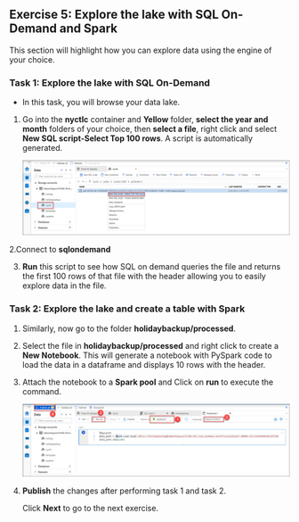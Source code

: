 ## Exercise 5: Explore the lake with SQL On-Demand and Spark

This section will highlight how you can explore data using the engine of your choice.
   
### Task 1: Explore the lake with SQL On-Demand
   
- In this task, you will browse your data lake. 
   
1. Go into the **nyctlc** container and **Yellow** folder, **select the year and month** folders of your choice, then **select a file**, right click and select **New SQL script-Select Top 100 rows**. A script is automatically generated. 

   ![yellow sql](images/sql.png)
   
2.Connect to **sqlondemand**

3. **Run** this script to see how SQL on demand queries the file and returns the first 100 rows of that file with the header allowing you to easily explore data in the file.

### Task 2: Explore the lake and create a table with Spark

1. Similarly, now go to the folder **holidaybackup/processed**. 

2. Select the file in **holidaybackup/processed** and right click to create a **New Notebook**. This will generate a notebook with PySpark code to load the data in a dataframe and displays 10 rows with the header. 

3. Attach the notebook to a **Spark pool** and Click on **run** to execute the command.

   ![holiday backup](images/043.png)
   
4. **Publish** the changes after performing task 1 and task 2.

   Click **Next** to go to the next exercise.
